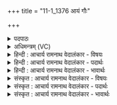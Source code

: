 +++
title = "11-1_1376 आयं गौः"

+++
<details><summary>पदपाठः</summary>

आ꣢। अ꣣य꣢म्। गौः। पृ꣡श्निः꣢꣯। अ꣣कमीत्। अ꣡स꣢꣯दत्। मा꣣त꣡र꣢म्। पु꣣रः꣢। पि꣣त꣡र꣢म्। च꣣। प्रय꣢न्। प्र꣣। य꣢न्। स्वऽ३रि꣡ति꣢। १३७६।
</details>

<details><summary>अधिमन्त्रम् (VC)</summary>

- आत्मा सूर्यो वा
- सार्पराज्ञी
- गायत्री
- षड्जः
</details>

<details><summary>हिन्दी : आचार्य रामनाथ वेदालंकार - विषयः</summary>

प्रथम ऋचा की व्याख्या पूर्वार्चिक में ६३० क्रमाङ्क पर सूर्य,भूगोल,परमात्मा,जीवात्मा तथा स्तोता इन पाँचों पक्षों में की जा चुकी है। यहाँ चन्द्रमा और सूर्य का सम्बन्ध वर्णन करते हैं।
</details>

<details><summary>हिन्दी : आचार्य रामनाथ वेदालंकार - पदार्थः</summary>

पदार्थान्वय -  (अयम्) यह (पृश्निः) रंगीला (गौः) गतिमय चन्द्रलोक (आ अक्रमीत्) उदित हुआ है,जो (पुरः) पश्चिम से पूर्व की ओर (मातरम्) माता पृथिवी के चारों ओर (असदत्) गति करता है और (पितरम्) पितृस्थानीय (स्वः च) सूर्य की भी (प्रयन्) परिक्रमा करता है ॥१॥
</details>

<details><summary>हिन्दी : आचार्य रामनाथ वेदालंकार - भावार्थः</summary>

भावार्थ -  चन्द्रमा पृथिवी से अलग हुआ पिण्ड है,ऐसा वैज्ञानिक लोग मानते हैं। इसलिए पृथिवी चन्द्रमा की माता है। सूर्य के प्रभाव से ही वह पिण्ड पृथिवी से अलग हुआ,इस दृष्टि से सूर्य चन्द्रमा का पिता है। चन्द्रमा पृथिवी की परिक्रमा करता-करता पृथिवी के साथ-साथ सूर्य की भी परिक्रमा करता है,ऐसा खगोल शास्त्रवेत्ताओं का निरीक्षण है ॥१॥
</details>

<details><summary>संस्कृत : आचार्य रामनाथ वेदालंकार - विषयः</summary>

तत्र प्रथमा ऋक् पूर्वार्चिके ६३० क्रमाङ्के सूर्य-भूलोक-परमात्म-जीवात्म-स्तोतृविषये पञ्चधा व्याख्याता। अत्र चन्द्रसूर्यसम्बन्धो वर्ण्यते।
</details>

<details><summary>संस्कृत : आचार्य रामनाथ वेदालंकार - पदार्थः</summary>

पदार्थान्वय -  (अयम्) एषः (पृश्निः) प्राष्टवर्णः (गौः) गतिमयः चन्द्रलोकः (आ अक्रमीत्) उदितोऽस्ति,यः (पुरः) पश्चिमतः पूर्वं प्रति (मातरम्) मातृभूतां पृथिवीम् परितः (असदत्) गच्छति।[षद्लृ विशरणगत्यवसादनेषु।] (पितरम्) पितृस्थानीयम् (स्वः च) सूर्यं च (प्रयन्) परिक्राम्यन् भवति ॥१॥२
</details>

<details><summary>संस्कृत : आचार्य रामनाथ वेदालंकार - भावार्थः</summary>

भावार्थ -  चन्द्रो हि पृथिव्याः पृथग्भूतं पिण्डमस्तीति वैज्ञानिका मन्यन्ते। अतः पृथिवी चन्द्रस्य माता। सूर्यस्य प्रभावादेव तत् पिण्डं पृथिव्याः पृथग्भूतमिति सूर्यश्चन्द्रस्य पिता। चन्द्रः पृथिवीं परिक्राम्यन् तया सह सूर्यमपि परिक्रामतीति खगोलशास्त्रविदां निरीक्षणमस्ति ॥१॥
</details>